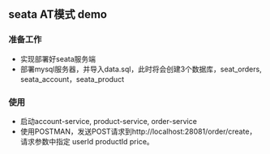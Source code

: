 ## seata AT模式 demo

### 准备工作
- 实现部署好seata服务端
- 部署mysql服务器，并导入data.sql，此时将会创建3个数据库，seat_orders, seata_account，seata_product

### 使用
- 启动account-service, product-service, order-service
- 使用POSTMAN，发送POST请求到http://localhost:28081/order/create，  请求参数中指定 userId productId price。

